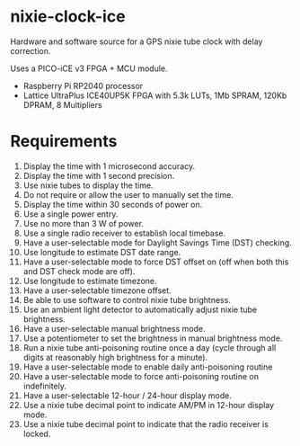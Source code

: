 # nixie-clock-ice
 Hardware and software source for a GPS nixie tube clock with delay correction.

Uses a PICO-iCE v3 FPGA + MCU module.

 - Raspberry Pi RP2040 processor
 - Lattice UltraPlus ICE40UP5K FPGA with 5.3k LUTs, 1Mb SPRAM, 120Kb DPRAM, 8 Multipliers

# Requirements
1. Display the time with 1 microsecond accuracy.
2. Display the time with 1 second precision.
3. Use nixie tubes to display the time.
4. Do not require or allow the user to manually set the time.
5. Display the time within 30 seconds of power on.
6. Use a single power entry.
7. Use no more than 3 W of power.
8. Use a single radio receiver to establish local timebase.
9. Have a user-selectable mode for Daylight Savings Time (DST) checking.
10. Use longitude to estimate DST date range.
11. Have a user-selectable mode to force DST offset on (off when both this and DST check mode are off).
12. Use longitude to estimate timezone.
13. Have a user-selectable timezone offset.
14. Be able to use software to control nixie tube brightness.
15. Use an ambient light detector to automatically adjust nixie tube brightness.
16. Have a user-selectable manual brightness mode.
17. Use a potentiometer to set the brightness in manual brightness mode.
18. Run a nixie tube anti-poisoning routine once a day (cycle through all digits at reasonably high brightness for a minute).
19. Have a user-selectable mode to enable daily anti-poisoning routine
20. Have a user-selectable mode to force anti-poisoning routine on indefinitely.
21. Have a user-selectable 12-hour / 24-hour display mode.
22. Use a nixie tube decimal point to indicate AM/PM in 12-hour display mode.
23. Use a nixie tube decimal point to indicate that the radio receiver is locked.
 
 
